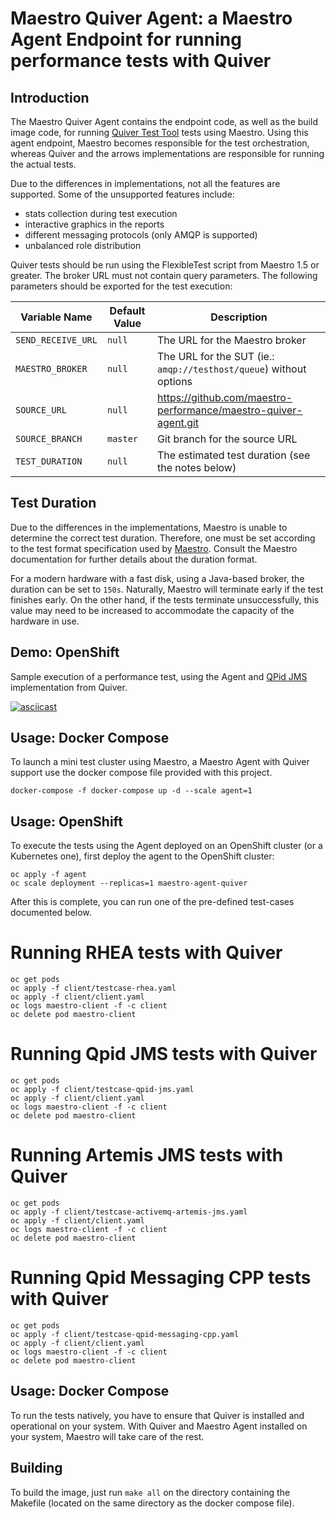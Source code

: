 Maestro Quiver Agent: a Maestro Agent Endpoint for running performance tests with Quiver 
============


Introduction
----

The Maestro Quiver Agent contains the endpoint code, as well as the build image code, for running 
[Quiver Test Tool](https://github.com/ssorj/quiver/) tests using Maestro. Using this agent endpoint, Maestro becomes 
responsible for the test orchestration, whereas Quiver and the arrows implementations are responsible for running the 
actual tests. 

Due to the differences in implementations, not all the features are supported. Some of the unsupported features include:
 
- stats collection during test execution
- interactive graphics in the reports
- different messaging protocols (only AMQP is supported)
- unbalanced role distribution

Quiver tests should be run using the FlexibleTest script from Maestro 1.5 or greater. The broker URL must not contain 
query parameters. The following parameters should be exported for the test execution:

| Variable Name    | Default Value       | Description          |
|-------------------|---------------------|----------------------|
| `SEND_RECEIVE_URL` | `null` | The URL for the Maestro broker |
| `MAESTRO_BROKER` | `null` | The URL for the SUT (ie.: ```amqp://testhost/queue```) without options |
| `SOURCE_URL` | `null` |  https://github.com/maestro-performance/maestro-quiver-agent.git |
| `SOURCE_BRANCH` | `master` |  Git branch for the source URL |
| `TEST_DURATION` | `null` | The estimated test duration (see the notes below) |

Test Duration
----

Due to the differences in the implementations, Maestro is unable to determine the correct test duration. Therefore, one 
must be set according to the test format specification used by 
[Maestro](https://github.com/maestro-performance/maestro-java). Consult the Maestro documentation for further details 
about the duration format. 

For a modern hardware with a fast disk, using a Java-based broker, the duration can be set to `150s`. Naturally, Maestro 
will terminate early if the test finishes early. On the other hand, if the tests terminate unsuccessfully, this value 
may need to be increased to accommodate the capacity of the hardware in use.


Demo: OpenShift
----

Sample execution of a performance test, using the Agent and [QPid JMS](https://qpid.apache.org/components/jms/index.html) 
implementation from Quiver.

[![asciicast](https://asciinema.org/a/nrKztBYUJ8VYQ1AawtTH6XDsL.svg)](https://asciinema.org/a/nrKztBYUJ8VYQ1AawtTH6XDsL)


Usage: Docker Compose
----

To launch a mini test cluster using Maestro, a Maestro Agent with Quiver support use the docker compose file provided 
with this project.

```
docker-compose -f docker-compose up -d --scale agent=1
```

Usage: OpenShift
----

To execute the tests using the Agent deployed on an OpenShift cluster (or a Kubernetes one), first deploy the agent to 
the OpenShift cluster:

```
oc apply -f agent 
oc scale deployment --replicas=1 maestro-agent-quiver 
```

After this is complete, you can run one of the pre-defined test-cases documented below.

# Running RHEA tests with Quiver

```
oc get pods
oc apply -f client/testcase-rhea.yaml
oc apply -f client/client.yaml
oc logs maestro-client -f -c client
oc delete pod maestro-client
```


# Running Qpid JMS tests with Quiver

```
oc get pods
oc apply -f client/testcase-qpid-jms.yaml
oc apply -f client/client.yaml
oc logs maestro-client -f -c client
oc delete pod maestro-client
```

# Running Artemis JMS tests with Quiver

```
oc get pods
oc apply -f client/testcase-activemq-artemis-jms.yaml
oc apply -f client/client.yaml
oc logs maestro-client -f -c client
oc delete pod maestro-client
```

# Running Qpid Messaging CPP tests with Quiver

```
oc get pods
oc apply -f client/testcase-qpid-messaging-cpp.yaml
oc apply -f client/client.yaml
oc logs maestro-client -f -c client
oc delete pod maestro-client
```


Usage: Docker Compose
----

To run the tests natively, you have to ensure that Quiver is installed and operational on your system. With Quiver and 
Maestro Agent installed on your system, Maestro will take care of the rest.

Building
----

To build the image, just run `make all` on the directory containing the Makefile (located on the same directory as the 
docker compose file).